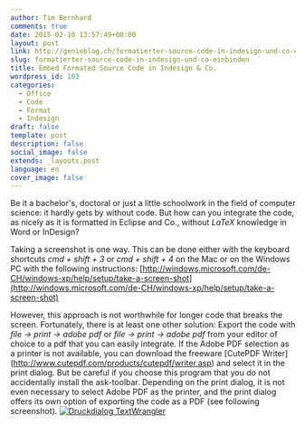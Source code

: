 ```yaml
---
author: Tim Bernhard
comments: true
date: 2015-02-10 13:57:49+00:00
layout: post
link: http://genieblog.ch/formatierter-source-code-in-indesign-und-co-einbinden/
slug: formatierter-source-code-in-indesign-und-co-einbinden
title: Embed Formated Source Code in Indesign & Co.
wordpress_id: 103
categories:
  - Office
  - Code 
  - Format 
  - Indesign
draft: false
template: post
description: false
social_image: false
extends: _layouts.post
language: en
cover_image: false
---
```


Be it a bachelor's, doctoral or just a little schoolwork in the field of computer science: it hardly gets by without code.
But how can you integrate the code, as nicely as it is formatted in Eclipse and Co., without _LaTeX_ knowledge in Word or InDesign?

Taking a screenshot is one way.
This can be done either with the keyboard shortcuts _cmd + shift + 3_ or _cmd + shift + 4_ on the Mac or on the Windows PC with the following instructions: [http://windows.microsoft.com/de-CH/windows-xp/help/setup/take-a-screen-shot](http://windows.microsoft.com/de-CH/windows-xp/help/setup/take-a-screen-shot)

However, this approach is not worthwhile for longer code that breaks the screen.
Fortunately, there is at least one other solution: Export the code with _file -> print -> adobe pdf_ or _file -> print -> adobe pdf_ from your editor of choice to a pdf that you can easily integrate. 
If the Adobe PDF selection as a printer is not available, you can download the freeware [CutePDF Writer] (http://www.cutepdf.com/products/cutepdf/writer.asp) and select it in the print dialog.
But be careful if you choose this program that you do not accidentally install the ask-toolbar.
Depending on the print dialog, it is not even necessary to select Adobe PDF as the printer, and the print dialog offers its own option of exporting the code as a PDF (see following screenshot).
[![Druckdialog TextWrangler](https://genieblog.ch/assets/images/Screen-Shot-2015-02-10-at-14.51.55.png)](http://genieblog.ch/assets/images/Screen-Shot-2015-02-10-at-14.51.55.png)
